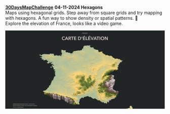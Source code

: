 **[30DaysMapChallenge](https://30daymapchallenge.com/)**
**04-11-2024 	Hexagons** 	 
Maps using hexagonal grids. Step away from square grids and try mapping with hexagons. A fun way to show density or spatial patterns. 🔷  
Explore the elevation of France, looks like a video game.  
  
[<img src="./img/screenshot_hexagones.JPG">](https://japalenos.github.io/JS-API/Hexagons-30DayMapChallenge/)
